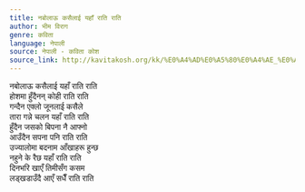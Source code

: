 ```yaml
---
title: नबोलाऊ कसैलाई यहाँ राति राति
author: भीम विराग
genre: कविता
language: नेपाली
source: नेपाली - कविता कोश
source_link: http://kavitakosh.org/kk/%E0%A4%AD%E0%A5%80%E0%A4%AE_%E0%A4%B5%E0%A4%BF%E0%A4%B0%E0%A4%BE%E0%A4%97
---
```


नबोलाऊ कसैलाई यहाँ राति राति  
होशमा हुँदैनन् कोही राति राति  
गन्दैन एक्लो जूनलाई कसैले  
तारा गन्ने चलन यहाँ राति राति  
हुँदैन जसको बिपना नै आफ्नो  
आउँदैन सपना पनि राति राति  
उज्यालोमा बदनाम आँखाहरू हुन्छ  
नहुने के रैछ यहाँ राति राति  
दिनभरि खाएँ तिमीसँग कसम  
लड्खडाउँदै आएँ सधैँ राति राति
